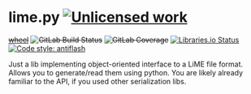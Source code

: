 lime.py [![Unlicensed work](https://raw.githubusercontent.com/unlicense/unlicense.org/master/static/favicon.png)](https://unlicense.org/)
===============
~~[wheel](https://gitlab.com/KOLANICH/lime.py/-/jobs/artifacts/master/raw/dist/lime-0.CI-py3-none-any.whl?job=build)~~
~~![GitLab Build Status](https://gitlab.com/KOLANICH/lime.py/badges/master/pipeline.svg)~~
~~![GitLab Coverage](https://gitlab.com/KOLANICH/lime.py/badges/master/coverage.svg)~~
[![Libraries.io Status](https://img.shields.io/librariesio/github/KOLANICH/lime.py.svg)](https://libraries.io/github/KOLANICH/lime.py)
[![Code style: antiflash](https://img.shields.io/badge/code%20style-antiflash-FFF.svg)](https://codeberg.org/KOLANICH-tools/antiflash.py)

Just a lib implementing object-oriented interface to a LiME file format. Allows you to generate/read them using python. You are likely already familiar to the API, if you used other serialization libs.
